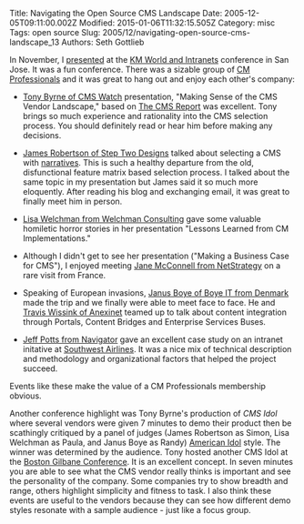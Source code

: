 Title: Navigating the Open Source CMS Landscape
Date: 2005-12-05T09:11:00.002Z
Modified: 2015-01-06T11:32:15.505Z
Category: misc
Tags: open source
Slug: 2005/12/navigating-open-source-cms-landscape_13
Authors: Seth Gottlieb

In November, I [presented](http://www.optaros.com/pdf/optaros_oscmslandscape_sgottlieb.ppt) at the [KM World and Intranets](http://www.kmworld.com/kmw05/) conference in San Jose. It was a fun conference. There was a sizable group of [CM Professionals](http://www.cmprofessionals.org) and it was great to hang out and enjoy each other's company:  

*   [Tony Byrne of CMS Watch](http://www.cmswatch.com) presentation, "Making Sense of the CMS Vendor Landscape," based on [The CMS Report](http://www.cmswatch.com/CMS/Report/) was excellent. Tony brings so much experience and rationality into the CMS selection process. You should definitely read or hear him before making any decisions.  
    
*   [James Robertson of Step Two Designs](http://www.steptwo.com.au) talked about selecting a CMS with [narratives](http://www.steptwo.com.au/papers/cmb_narrativetender/index.html). This is such a healthy departure from the old, disfunctional feature matrix based selection process. I talked about the same topic in my presentation but James said it so much more eloquently. After reading his blog and exchanging email, it was great to finally meet him in person.  
    
*   [Lisa Welchman from Welchman Consulting](http://www.welchmanconsulting.com/) gave some valuable homiletic horror stories in her presentation "Lessons Learned from CM Implementations."   
    
*   Although I didn't get to see her presentation ("Making a Business Case for CMS"), I enjoyed meeting [Jane McConnell from NetStrategy](http://netjmc.com/) on a rare visit from France.  
    
*   Speaking of European invasions, [Janus Boye of Boye IT from Denmark](http://www.boyeit.dk/home) made the trip and we finally were able to meet face to face. He and [Travis Wissink of Anexinet](http://www.anexinet.com/) teamed up to talk about content integration through Portals, Content Bridges and Enterprise Services Buses.  
    
*   [Jeff Potts from Navigator](http://ecmarchitect.com/) gave an excellent case study on an intranet initative at [Southwest Airlines](http://www.southwest.com/). It was a nice mix of technical description and methodology and organizational factors that helped the project succeed.  
    

  
Events like these make the value of a CM Professionals membership obvious.   

Another conference highlight was Tony Byrne's production of _CMS Idol_ where several vendors were given 7 minutes to demo their product then be scathingly critiqued by a panel of judges (James Robertson as Simon, Lisa Welchman as Paula, and Janus Boye as Randy) [American Idol](http://www.idolonfox.com/) style. The winner was determined by the audience. Tony hosted another CMS Idol at the [Boston Gilbane Conference](http://www.gilbane.com/conferences/Boston_05.html). It is an excellent concept. In seven minutes you are able to see what the CMS vendor really thinks is important and see the personality of the company. Some companies try to show breadth and range, others highlight simplicity and fitness to task. I also think these events are useful to the vendors because they can see how different demo styles resonate with a sample audience - just like a focus group.  
